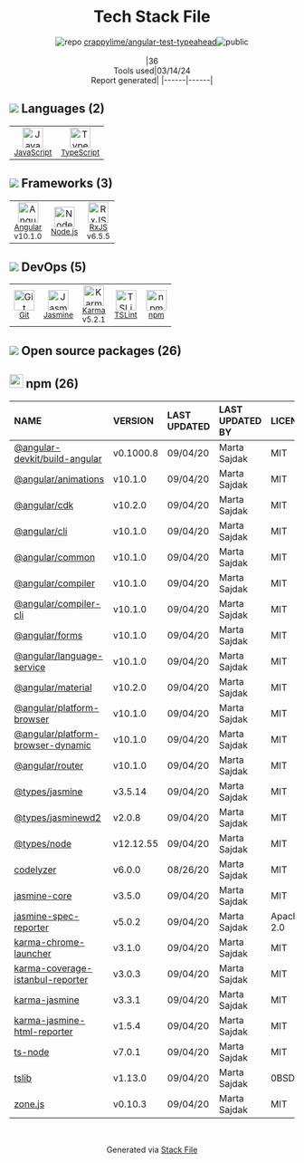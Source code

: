 <!--
&lt;--- Readme.md Snippet without images Start ---&gt;
## Tech Stack
crappylime/angular-test-typeahead is built on the following main stack:

- [JavaScript](https://developer.mozilla.org/en-US/docs/Web/JavaScript) – Languages
- [TypeScript](http://www.typescriptlang.org) – Languages
- [Angular](https://angular.io) – Javascript MVC Frameworks
- [Node.js](http://nodejs.org/) – Frameworks (Full Stack)
- [RxJS](http://reactivex.io/rxjs/) – Concurrency Frameworks
- [Jasmine](http://jasmine.github.io/) – Javascript Testing Framework
- [Karma](http://karma-runner.github.io/) – Browser Testing
- [TSLint](https://github.com/palantir/tslint) – Code Review

Full tech stack [here](/techstack.md)

&lt;--- Readme.md Snippet without images End ---&gt;

&lt;--- Readme.md Snippet with images Start ---&gt;
## Tech Stack
crappylime/angular-test-typeahead is built on the following main stack:

- <img width='25' height='25' src='https://img.stackshare.io/service/1209/javascript.jpeg' alt='JavaScript'/> [JavaScript](https://developer.mozilla.org/en-US/docs/Web/JavaScript) – Languages
- <img width='25' height='25' src='https://img.stackshare.io/service/1612/bynNY5dJ.jpg' alt='TypeScript'/> [TypeScript](http://www.typescriptlang.org) – Languages
- <img width='25' height='25' src='https://img.stackshare.io/service/3745/cb8U-gL6_400x400.jpg' alt='Angular'/> [Angular](https://angular.io) – Javascript MVC Frameworks
- <img width='25' height='25' src='https://img.stackshare.io/service/1011/n1JRsFeB_400x400.png' alt='Node.js'/> [Node.js](http://nodejs.org/) – Frameworks (Full Stack)
- <img width='25' height='25' src='https://img.stackshare.io/service/1796/984368.png' alt='RxJS'/> [RxJS](http://reactivex.io/rxjs/) – Concurrency Frameworks
- <img width='25' height='25' src='https://img.stackshare.io/service/831/7c0b595409af531b9cdeb07f8c513e8b.png' alt='Jasmine'/> [Jasmine](http://jasmine.github.io/) – Javascript Testing Framework
- <img width='25' height='25' src='https://img.stackshare.io/service/1420/TidYGd6a.png' alt='Karma'/> [Karma](http://karma-runner.github.io/) – Browser Testing
- <img width='25' height='25' src='https://img.stackshare.io/service/5561/303157.png' alt='TSLint'/> [TSLint](https://github.com/palantir/tslint) – Code Review

Full tech stack [here](/techstack.md)

&lt;--- Readme.md Snippet with images End ---&gt;
-->
<div align="center">

# Tech Stack File
![](https://img.stackshare.io/repo.svg "repo") [crappylime/angular-test-typeahead](https://github.com/crappylime/angular-test-typeahead)![](https://img.stackshare.io/public_badge.svg "public")
<br/><br/>
|36<br/>Tools used|03/14/24 <br/>Report generated|
|------|------|
</div>

## <img src='https://img.stackshare.io/languages.svg'/> Languages (2)
<table><tr>
  <td align='center'>
  <img width='36' height='36' src='https://img.stackshare.io/service/1209/javascript.jpeg' alt='JavaScript'>
  <br>
  <sub><a href="https://developer.mozilla.org/en-US/docs/Web/JavaScript">JavaScript</a></sub>
  <br>
  <sub></sub>
</td>

<td align='center'>
  <img width='36' height='36' src='https://img.stackshare.io/service/1612/bynNY5dJ.jpg' alt='TypeScript'>
  <br>
  <sub><a href="http://www.typescriptlang.org">TypeScript</a></sub>
  <br>
  <sub></sub>
</td>

</tr>
</table>

## <img src='https://img.stackshare.io/frameworks.svg'/> Frameworks (3)
<table><tr>
  <td align='center'>
  <img width='36' height='36' src='https://img.stackshare.io/service/3745/cb8U-gL6_400x400.jpg' alt='Angular'>
  <br>
  <sub><a href="https://angular.io">Angular</a></sub>
  <br>
  <sub>v10.1.0</sub>
</td>

<td align='center'>
  <img width='36' height='36' src='https://img.stackshare.io/service/1011/n1JRsFeB_400x400.png' alt='Node.js'>
  <br>
  <sub><a href="http://nodejs.org/">Node.js</a></sub>
  <br>
  <sub></sub>
</td>

<td align='center'>
  <img width='36' height='36' src='https://img.stackshare.io/service/1796/984368.png' alt='RxJS'>
  <br>
  <sub><a href="http://reactivex.io/rxjs/">RxJS</a></sub>
  <br>
  <sub>v6.5.5</sub>
</td>

</tr>
</table>

## <img src='https://img.stackshare.io/devops.svg'/> DevOps (5)
<table><tr>
  <td align='center'>
  <img width='36' height='36' src='https://img.stackshare.io/service/1046/git.png' alt='Git'>
  <br>
  <sub><a href="http://git-scm.com/">Git</a></sub>
  <br>
  <sub></sub>
</td>

<td align='center'>
  <img width='36' height='36' src='https://img.stackshare.io/service/831/7c0b595409af531b9cdeb07f8c513e8b.png' alt='Jasmine'>
  <br>
  <sub><a href="http://jasmine.github.io/">Jasmine</a></sub>
  <br>
  <sub></sub>
</td>

<td align='center'>
  <img width='36' height='36' src='https://img.stackshare.io/service/1420/TidYGd6a.png' alt='Karma'>
  <br>
  <sub><a href="http://karma-runner.github.io/">Karma</a></sub>
  <br>
  <sub>v5.2.1</sub>
</td>

<td align='center'>
  <img width='36' height='36' src='https://img.stackshare.io/service/5561/303157.png' alt='TSLint'>
  <br>
  <sub><a href="https://github.com/palantir/tslint">TSLint</a></sub>
  <br>
  <sub></sub>
</td>

<td align='center'>
  <img width='36' height='36' src='https://img.stackshare.io/service/1120/lejvzrnlpb308aftn31u.png' alt='npm'>
  <br>
  <sub><a href="https://www.npmjs.com/">npm</a></sub>
  <br>
  <sub></sub>
</td>

</tr>
</table>


## <img src='https://img.stackshare.io/group.svg' /> Open source packages (26)</h2>

## <img width='24' height='24' src='https://img.stackshare.io/service/1120/lejvzrnlpb308aftn31u.png'/> npm (26)

|NAME|VERSION|LAST UPDATED|LAST UPDATED BY|LICENSE|VULNERABILITIES|
|:------|:------|:------|:------|:------|:------|
|[@angular-devkit/build-angular](https://www.npmjs.com/@angular-devkit/build-angular)|v0.1000.8|09/04/20|Marta Sajdak |MIT|N/A|
|[@angular/animations](https://www.npmjs.com/@angular/animations)|v10.1.0|09/04/20|Marta Sajdak |MIT|N/A|
|[@angular/cdk](https://www.npmjs.com/@angular/cdk)|v10.2.0|09/04/20|Marta Sajdak |MIT|N/A|
|[@angular/cli](https://www.npmjs.com/@angular/cli)|v10.1.0|09/04/20|Marta Sajdak |MIT|N/A|
|[@angular/common](https://www.npmjs.com/@angular/common)|v10.1.0|09/04/20|Marta Sajdak |MIT|N/A|
|[@angular/compiler](https://www.npmjs.com/@angular/compiler)|v10.1.0|09/04/20|Marta Sajdak |MIT|N/A|
|[@angular/compiler-cli](https://www.npmjs.com/@angular/compiler-cli)|v10.1.0|09/04/20|Marta Sajdak |MIT|N/A|
|[@angular/forms](https://www.npmjs.com/@angular/forms)|v10.1.0|09/04/20|Marta Sajdak |MIT|N/A|
|[@angular/language-service](https://www.npmjs.com/@angular/language-service)|v10.1.0|09/04/20|Marta Sajdak |MIT|N/A|
|[@angular/material](https://www.npmjs.com/@angular/material)|v10.2.0|09/04/20|Marta Sajdak |MIT|N/A|
|[@angular/platform-browser](https://www.npmjs.com/@angular/platform-browser)|v10.1.0|09/04/20|Marta Sajdak |MIT|N/A|
|[@angular/platform-browser-dynamic](https://www.npmjs.com/@angular/platform-browser-dynamic)|v10.1.0|09/04/20|Marta Sajdak |MIT|N/A|
|[@angular/router](https://www.npmjs.com/@angular/router)|v10.1.0|09/04/20|Marta Sajdak |MIT|N/A|
|[@types/jasmine](https://www.npmjs.com/@types/jasmine)|v3.5.14|09/04/20|Marta Sajdak |MIT|N/A|
|[@types/jasminewd2](https://www.npmjs.com/@types/jasminewd2)|v2.0.8|09/04/20|Marta Sajdak |MIT|N/A|
|[@types/node](https://www.npmjs.com/@types/node)|v12.12.55|09/04/20|Marta Sajdak |MIT|N/A|
|[codelyzer](https://www.npmjs.com/codelyzer)|v6.0.0|08/26/20|Marta Sajdak |MIT|N/A|
|[jasmine-core](https://www.npmjs.com/jasmine-core)|v3.5.0|09/04/20|Marta Sajdak |MIT|N/A|
|[jasmine-spec-reporter](https://www.npmjs.com/jasmine-spec-reporter)|v5.0.2|09/04/20|Marta Sajdak |Apache-2.0|N/A|
|[karma-chrome-launcher](https://www.npmjs.com/karma-chrome-launcher)|v3.1.0|09/04/20|Marta Sajdak |MIT|N/A|
|[karma-coverage-istanbul-reporter](https://www.npmjs.com/karma-coverage-istanbul-reporter)|v3.0.3|09/04/20|Marta Sajdak |MIT|N/A|
|[karma-jasmine](https://www.npmjs.com/karma-jasmine)|v3.3.1|09/04/20|Marta Sajdak |MIT|N/A|
|[karma-jasmine-html-reporter](https://www.npmjs.com/karma-jasmine-html-reporter)|v1.5.4|09/04/20|Marta Sajdak |MIT|N/A|
|[ts-node](https://www.npmjs.com/ts-node)|v7.0.1|09/04/20|Marta Sajdak |MIT|N/A|
|[tslib](https://www.npmjs.com/tslib)|v1.13.0|09/04/20|Marta Sajdak |0BSD|N/A|
|[zone.js](https://www.npmjs.com/zone.js)|v0.10.3|09/04/20|Marta Sajdak |MIT|N/A|

<br/>
<div align='center'>

Generated via [Stack File](https://github.com/marketplace/stack-file)
